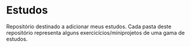 # Estudos
Repositório destinado a adicionar meus estudos.
Cada pasta deste repositório representa alguns exercicícios/miniprojetos de uma gama de estudos.